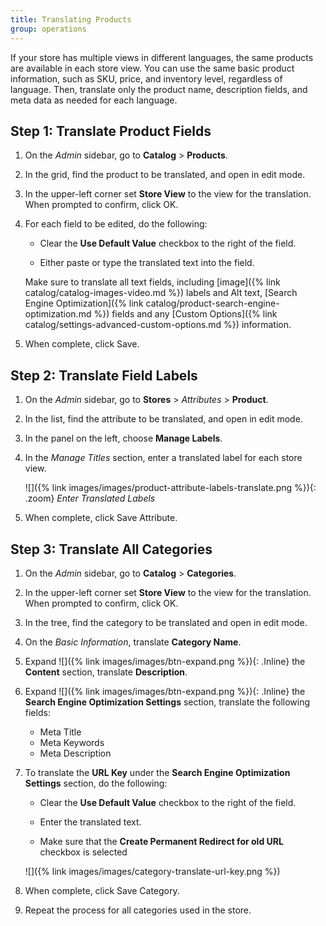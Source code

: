 ```yaml
---
title: Translating Products
group: operations
---
```


If your store has multiple views in different languages, the same products are available in each store view. You can use the same basic product information, such as SKU, price, and inventory level, regardless of language. Then, translate only the product name, description fields, and meta data as needed for each language.

## Step 1: Translate Product Fields

1. On the _Admin_ sidebar, go to  **Catalog** > **Products**.

1. In the grid, find the product to be translated, and open in edit mode.

1. In the upper-left corner set **Store View** to the view for the translation. When prompted to confirm, click <span class="btn">OK</span>.

1. For each field to be edited, do the following:

    - Clear the **Use Default Value** checkbox to the right of the field.

    - Either paste or type the translated text into the field.

    Make sure to translate all text fields, including [image]({% link catalog/catalog-images-video.md %}) labels and Alt text, [Search Engine Optimization]({% link catalog/product-search-engine-optimization.md %}) fields and any [Custom Options]({% link catalog/settings-advanced-custom-options.md %}) information.

1. When complete, click <span class="btn">Save</span>.

## Step 2: Translate Field Labels

1. On the _Admin_ sidebar, go to **Stores** > _Attributes_ > **Product**.

1. In the list, find the attribute to be translated, and open in edit mode.

1. In the panel on the left, choose **Manage Labels**.

1. In the _Manage Titles_ section, enter a translated label for each store view.

    ![]({% link images/images/product-attribute-labels-translate.png %}){: .zoom}
    _Enter Translated Labels_

1. When complete, click <span class="btn">Save Attribute</span>.

## Step 3: Translate All Categories

1. On the _Admin_ sidebar, go to **Catalog** > **Categories**.

1. In the upper-left corner set **Store View** to the view for the translation. When prompted to confirm, click <span class="btn">OK</span>.

1. In the tree, find the category to be translated and open in edit mode.

1. On the _Basic Information_, translate **Category Name**.

1. Expand ![]({% link images/images/btn-expand.png %}){: .Inline} the **Content** section, translate **Description**.
    
1. Expand ![]({% link images/images/btn-expand.png %}){: .Inline} the **Search Engine Optimization Settings** section, translate the following fields:

    - Meta Title
    - Meta Keywords
    - Meta Description

1. To translate the **URL Key** under the **Search Engine Optimization Settings** section, do the following:

    - Clear the **Use Default Value** checkbox to the right of the field.

    - Enter the translated text.

    - Make sure that the **Create Permanent Redirect for old URL** checkbox is selected

    ![]({% link images/images/category-translate-url-key.png %})

1. When complete, click <span class="btn">Save Category</span>.

1. Repeat the process for all categories used in the store.
